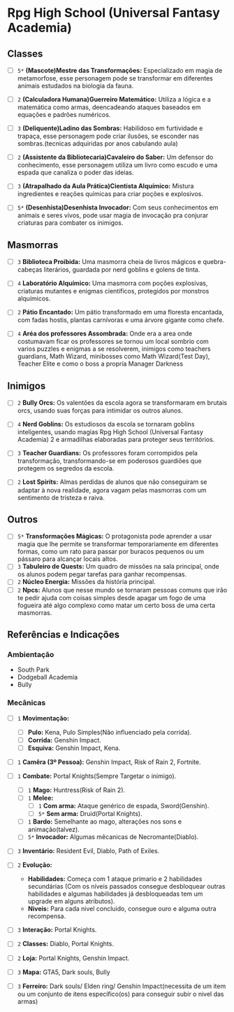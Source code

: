 # Rpg High School (Universal Fantasy Academia)
## Classes
- [ ] `5*` **(Mascote)Mestre das Transformações:** Especializado em magia de metamorfose, esse personagem pode se transformar em diferentes animais estudados na biologia da fauna.

- [ ] `2` **(Calculadora Humana)Guerreiro Matemático:** Utiliza a lógica e a matemática como armas, deencadeando ataques baseados em equações e padrões numéricos.

- [ ] `3` **(Deliquente)Ladino das Sombras:** Habilidoso em furtividade e trapaça, esse personagem pode criar ilusões, se esconder nas sombras.(tecnicas adquiridas por anos cabulando aula)

- [ ] `2` **(Assistente da Bibliotecaria)Cavaleiro do Saber:** Um defensor do conhecimento, esse personagem utiliza um livro como escudo e uma espada que canaliza o poder das ideias.

- [ ] `3` **(Atrapalhado da Aula Prática)Cientista Alquímico:** Mistura ingredientes e reações químicas para criar poções e explosivos.

- [ ] `5*` **(Desenhista)Desenhista Invocador:** Com seus conhecimentos em animais e seres vivos, pode usar magia de invocação pra conjurar criaturas para combater os inimigos.


## Masmorras
- [ ] `3` **Biblioteca Proibida:** Uma masmorra cheia de livros mágicos e quebra-cabeças literários, guardada por nerd goblins e golens de tinta.
      
- [ ] `4` **Laboratório Alquímico:** Uma masmorra com poções explosivas, criaturas mutantes e enigmas científicos, protegidos por monstros alquímicos.
      
- [ ] `2` **Pátio Encantado:** Um pátio transformado em uma floresta encantada, com fadas hostis, plantas carnívoras e uma árvore gigante como chefe.

- [ ] `4` **Aréa dos professores Assombrada:** Onde era a area onde costumavam ficar os professores se tornou um local sombrio com varios puzzles e enigmas a se resolverem, inimigos como teachers guardians, Math Wizard, minibosses como Math Wizard(Test Day), Teacher Elite e como o boss a propría Manager Darkness

## Inimigos
- [ ] `2` **Bully Orcs:** Os valentões da escola agora se transformaram em brutais orcs, usando suas forças para intimidar os outros alunos.

- [ ] `4` **Nerd Goblins:** Os estudiosos da escola se tornaram goblins inteligentes, usando magias Rpg High School (Universal Fantasy Academia) 2 e armadilhas elaboradas para proteger seus territórios.

- [ ] `3` **Teacher Guardians:** Os professores foram corrompidos pela transformação, transformando-se em poderosos guardiões que protegem os segredos da escola.

- [ ] `2` **Lost Spirits:** Almas perdidas de alunos que não conseguiram se adaptar à nova realidade, agora vagam pelas masmorras com um sentimento de tristeza e raiva.

## Outros
- [ ] `5*` **Transformações Mágicas:** O protagonista pode aprender a usar magia que lhe permite se transformar temporariamente em diferentes formas, como um rato para passar por buracos pequenos ou um pássaro para alcançar locais altos.
- [ ] `3` **Tabuleiro de Quests:** Um quadro de missões na sala principal, onde os alunos podem pegar tarefas para ganhar recompensas.
- [ ] `2` **Núcleo Energia:** Missões da história principal.
- [ ] `2` **Npcs:** Alunos que nesse mundo se tornaram pessoas comuns que irão te pedir ajuda com coisas simples desde apagar um fogo de uma fogueira até algo complexo como matar um certo boss de uma certa masmorras.

## Referências e Indicações
### Ambientação
- South Park
- Dodgeball Academia
- Bully

### Mecânicas
- [ ] `1` **Movimentação:**
  - [ ] **Pulo:** Kena, Pulo Simples(Não influenciado pela corrida).
  - [ ] **Corrida:** Genshin Impact.
  - [ ] **Esquiva:** Genshin Impact, Kena.
        
- [ ] `1` **Camêra (3º Pessoa):** Genshin Impact, Risk of Rain 2, Fortnite.
        
- [ ] `1` **Combate:** Portal Knights(Sempre Targetar o inimigo).
  - [ ] `1` **Mago:** Huntress(Risk of Rain 2).
  - [ ] `1` **Melee:**
    - [ ] `1` **Com arma:** Ataque genérico de espada, Sword(Genshin).
    - [ ] `5*` **Sem arma:** Druid(Portal Knights).
  - [ ] `1` **Bardo:** Semelhante ao mago, alterações nos sons e animação(talvez).
  - [ ] `5*` **Invocador:** Algumas mêcanicas de Necromante(Diablo).
        
- [ ] `3` **Inventário:** Resident Evil, Diablo, Path of Exiles.

- [ ] `2` **Evolução:**
  - **Habilidades:** Começa com 1 ataque primario e 2 habilidades secundárias (Com os níveis passados consegue desbloquear outras habilidades e algumas habilidades já desbloqueadas tem um upgrade em alguns atributos).
  - **Niveis:** Para cada nivel concluido, consegue ouro e alguma outra recompensa.
    
- [ ] `3` **Interação:** Portal Knights.
      
- [ ] `2` **Classes:** Diablo, Portal Knights.
      
- [ ] `2` **Loja:** Portal Knights, Genshin Impact.
      
- [ ] `3` **Mapa:** GTA5, Dark souls, Bully
      
- [ ] `3` **Ferreiro:** Dark souls/ Elden ring/ Genshin Impact(necessita de um item ou um conjunto de itens específico(os) para conseguir subir o nivel das armas)
